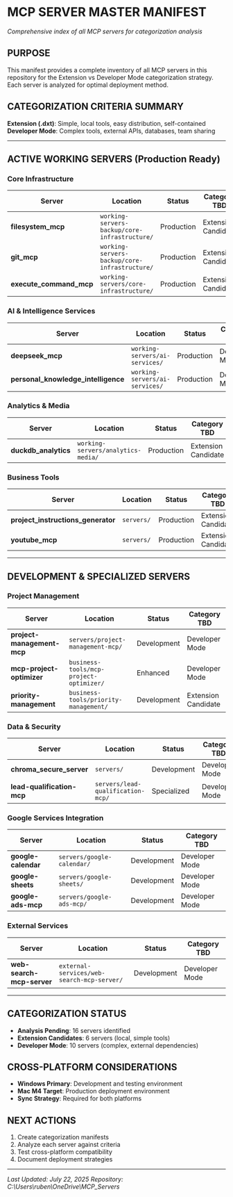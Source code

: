 # MCP SERVER MASTER MANIFEST
*Comprehensive index of all MCP servers for categorization analysis*

## PURPOSE
This manifest provides a complete inventory of all MCP servers in this repository for the Extension vs Developer Mode categorization strategy. Each server is analyzed for optimal deployment method.

## CATEGORIZATION CRITERIA SUMMARY
**Extension (.dxt)**: Simple, local tools, easy distribution, self-contained
**Developer Mode**: Complex tools, external APIs, databases, team sharing

---

## ACTIVE WORKING SERVERS (Production Ready)

### Core Infrastructure
| Server | Location | Status | Category TBD |
|--------|----------|--------|--------------|
| **filesystem_mcp** | `working-servers-backup/core-infrastructure/` | Production | Extension Candidate |
| **git_mcp** | `working-servers-backup/core-infrastructure/` | Production | Extension Candidate |
| **execute_command_mcp** | `working-servers/core-infrastructure/` | Production | Extension Candidate |

### AI & Intelligence Services  
| Server | Location | Status | Category TBD |
|--------|----------|--------|--------------|
| **deepseek_mcp** | `working-servers/ai-services/` | Production | Developer Mode |
| **personal_knowledge_intelligence** | `working-servers/ai-services/` | Production | Developer Mode |

### Analytics & Media
| Server | Location | Status | Category TBD |
|--------|----------|--------|--------------|
| **duckdb_analytics** | `working-servers/analytics-media/` | Production | Extension Candidate |

### Business Tools
| Server | Location | Status | Category TBD |
|--------|----------|--------|--------------|
| **project_instructions_generator** | `servers/` | Production | Extension Candidate |
| **youtube_mcp** | `servers/` | Production | Extension Candidate |

---

## DEVELOPMENT & SPECIALIZED SERVERS

### Project Management
| Server | Location | Status | Category TBD |
|--------|----------|--------|--------------|
| **project-management-mcp** | `servers/project-management-mcp/` | Development | Developer Mode |
| **mcp-project-optimizer** | `business-tools/mcp-project-optimizer/` | Enhanced | Developer Mode |
| **priority-management** | `business-tools/priority-management/` | Development | Extension Candidate |

### Data & Security
| Server | Location | Status | Category TBD |
|--------|----------|--------|--------------|
| **chroma_secure_server** | `servers/` | Development | Developer Mode |
| **lead-qualification-mcp** | `servers/lead-qualification-mcp/` | Specialized | Developer Mode |

### Google Services Integration
| Server | Location | Status | Category TBD |
|--------|----------|--------|--------------|
| **google-calendar** | `servers/google-calendar/` | Development | Developer Mode |
| **google-sheets** | `servers/google-sheets/` | Development | Developer Mode |
| **google-ads-mcp** | `servers/google-ads-mcp/` | Development | Developer Mode |

### External Services
| Server | Location | Status | Category TBD |
|--------|----------|--------|--------------|
| **web-search-mcp-server** | `external-services/web-search-mcp-server/` | Development | Developer Mode |

---

## CATEGORIZATION STATUS
- **Analysis Pending**: 16 servers identified
- **Extension Candidates**: 6 servers (local, simple tools)
- **Developer Mode**: 10 servers (complex, external dependencies)

## CROSS-PLATFORM CONSIDERATIONS
- **Windows Primary**: Development and testing environment
- **Mac M4 Target**: Production deployment environment
- **Sync Strategy**: Required for both platforms

## NEXT ACTIONS
1. Create categorization manifests
2. Analyze each server against criteria
3. Test cross-platform compatibility
4. Document deployment strategies

---
*Last Updated: July 22, 2025*
*Repository: C:\Users\ruben\OneDrive\MCP_Servers*